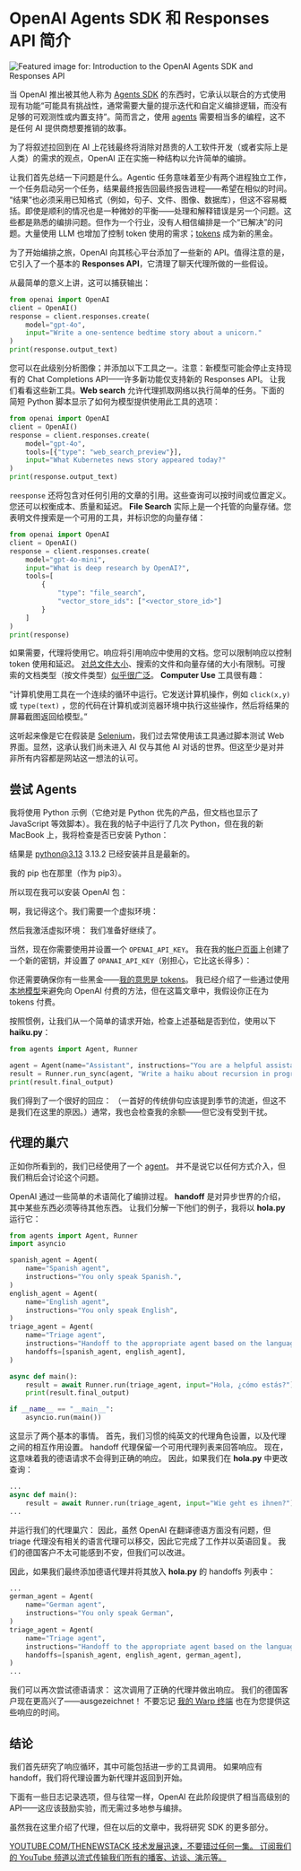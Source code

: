 # OpenAI Agents SDK 和 Responses API 简介

![Featured image for: Introduction to the OpenAI Agents SDK and Responses API](https://cdn.thenewstack.io/media/2025/03/9c5be4c1-yasa-design-studio-yoh9dcqndii-unsplashb-1024x576.jpg)

当 OpenAI 推出被其他人称为 [Agents SDK](https://openai.com/index/new-tools-for-building-agents/) 的东西时，它承认以联合的方式使用现有功能“可能具有挑战性，通常需要大量的提示迭代和自定义编排逻辑，而没有足够的可观测性或内置支持”。简而言之，使用 [agents](https://thenewstack.io/ai-agents-a-comprehensive-introduction-for-developers/) 需要相当多的编程，这不是任何 AI 提供商想要推销的故事。

为了将叙述拉回到在 AI 上花钱最终将消除对昂贵的人工软件开发（或者实际上是人类）的需求的观点，OpenAI 正在实施一种结构以允许简单的编排。

让我们首先总结一下问题是什么。Agentic 任务意味着至少有两个进程独立工作，一个任务启动另一个任务，结果最终报告回最终报告进程——希望在相似的时间。 “结果”也必须采用已知格式（例如，句子、文件、图像、数据库），但这不容易概括。即使是顺利的情况也是一种微妙的平衡——处理和解释错误是另一个问题。这些都是熟悉的编排问题。但作为一个行业，没有人相信编排是一个“已解决”的问题。大量使用 LLM 也增加了控制 token 使用的需求；[tokens](https://thenewstack.io/what-is-an-llm-token-beginner-friendly-guide-for-developers/) 成为新的黑金。

为了开始编排之旅，OpenAI 向其核心平台添加了一些新的 API。值得注意的是，它引入了一个基本的 **Responses API**，它清理了聊天代理所做的一些假设。

从最简单的意义上讲，这可以捕获输出：

```python
from openai import OpenAI
client = OpenAI()
response = client.responses.create(
    model="gpt-4o",
    input="Write a one-sentence bedtime story about a unicorn."
)
print(response.output_text)
```

您可以在此级别分析图像；并添加以下工具之一。注意：新模型可能会停止支持现有的 Chat Completions API——许多新功能仅支持新的 Responses API。
让我们看看这些新工具。**Web search** 允许代理抓取网络以执行简单的任务。下面的简短 Python 脚本显示了如何为模型提供使用此工具的选项：

```python
from openai import OpenAI
client = OpenAI()
response = client.responses.create(
    model="gpt-4o",
    tools=[{"type": "web_search_preview"}],
    input="What Kubernetes news story appeared today?"
)
print(response.output_text)
```

`reesponse`
还将包含对任何引用的文章的引用。这些查询可以按时间或位置定义。您还可以权衡成本、质量和延迟。
**File Search** 实际上是一个托管的向量存储。您表明文件搜索是一个可用的工具，并标识您的向量存储：
```python
from openai import OpenAI
client = OpenAI()
response = client.responses.create(
    model="gpt-4o-mini",
    input="What is deep research by OpenAI?",
    tools=[
        {
            "type": "file_search",
            "vector_store_ids": ["<vector_store_id>"]
        }
    ]
)
print(response)
```
如果需要，代理将使用它。响应将引用响应中使用的文档。您可以限制响应以控制 token 使用和延迟。 [对总文件大小](https://platform.openai.com/docs/guides/tools-file-search#limitations)、搜索的文件和向量存储的大小有限制。可搜索的文档类型（按文件类型）[似乎很广泛](https://platform.openai.com/docs/guides/tools-file-search#supported-files)。
**Computer Use** 工具很有趣：

“计算机使用工具在一个连续的循环中运行。它发送计算机操作，例如 `click(x,y)`
或 `type(text)`
，您的代码在计算机或浏览器环境中执行这些操作，然后将结果的屏幕截图返回给模型。”

这听起来像是它在假装是 [Selenium](https://www.selenium.dev/)，我们过去常使用该工具通过脚本测试 Web 界面。显然，这承认我们尚未进入 AI 仅与其他 AI 对话的世界。但这至少是对并非所有内容都是网站这一想法的认可。

## 尝试 Agents
我将使用 Python 示例（它绝对是 Python 优先的产品，但文档也显示了 JavaScript 等效脚本）。我在我的帖子中运行了几次 Python，但在我的新 MacBook 上，我将检查是否已安装 Python：

结果是 python@3.13 3.13.2 已经安装并且是最新的。

我的 pip 也在那里（作为 pip3）。

所以现在我可以安装 OpenAI 包：

啊，我记得这个。我们需要一个虚拟环境：

然后我激活虚拟环境：
我们准备好继续了。

当然，现在你需要使用并设置一个 `OPENAI_API_KEY`。 我在我的[帐户页面](https://platform.openai.com/settings/organization/api-keys)上创建了一个新的密钥，并设置了 `OPANAI_API_KEY`（别担心，它比这长得多）：

你还需要确保你有一些黑金——[我的意思是 tokens](https://platform.openai.com/settings/organization/billing/overview)。 我已经介绍了一些通过使用[本地模型](https://thenewstack.io/how-to-set-up-and-run-a-local-llm-with-ollama-and-llama-2/)来避免向 OpenAI 付费的方法，但在这篇文章中，我假设你正在为 tokens 付费。

按照惯例，让我们从一个简单的请求开始，检查上述基础是否到位，使用以下 **haiku.py**：

```python
from agents import Agent, Runner

agent = Agent(name="Assistant", instructions="You are a helpful assistant")
result = Runner.run_sync(agent, "Write a haiku about recursion in programming.")
print(result.final_output)
```

我们得到了一个很好的回应：
（一首好的传统俳句应该提到季节的流逝，但这不是我们在这里的原因。）通常，我也会检查我的余额——但它没有受到干扰。

## 代理的巢穴

正如你所看到的，我们已经使用了一个 [agent](https://github.com/openai/openai-agents-python)。 并不是说它以任何方式介入，但我们稍后会讨论这个问题。

OpenAI 通过一些简单的术语简化了编排过程。 **handoff** 是对异步世界的介绍，其中某些东西必须等待其他东西。 让我们分解一下他们的例子，我将以 **hola.py** 运行它：

```python
from agents import Agent, Runner
import asyncio

spanish_agent = Agent(
    name="Spanish agent",
    instructions="You only speak Spanish.",
)
english_agent = Agent(
    name="English agent",
    instructions="You only speak English",
)
triage_agent = Agent(
    name="Triage agent",
    instructions="Handoff to the appropriate agent based on the language of the request.",
    handoffs=[spanish_agent, english_agent],
)

async def main():
    result = await Runner.run(triage_agent, input="Hola, ¿cómo estás?")
    print(result.final_output)

if __name__ == "__main__":
    asyncio.run(main())
```

这显示了两个基本的事情。 首先，我们习惯的纯英文的代理角色设置，以及代理之间的相互作用设置。 handoff 代理保留一个可用代理列表来回答响应。
现在，这意味着我的德语请求不会得到正确的响应。 因此，如果我们在 **hola.py** 中更改查询：

```python
...
async def main():
    result = await Runner.run(triage_agent, input="Wie geht es ihnen?")
...
```

并运行我们的代理巢穴：
因此，虽然 OpenAI 在翻译德语方面没有问题，但 triage 代理没有相关的语言代理可以移交，因此它完成了工作并以英语回复。 我们的德国客户不太可能感到不安，但我们可以改进。

因此，如果我们最终添加德语代理并将其放入 **hola.py** 的 handoffs 列表中：

```python
...
german_agent = Agent(
    name="German agent",
    instructions="You only speak German",
)
triage_agent = Agent(
    name="Triage agent",
    instructions="Handoff to the appropriate agent based on the language of the request.",
    handoffs=[spanish_agent, english_agent, german_agent],
)
...
```

我们可以再次尝试德语请求：
这次调用了正确的代理并做出响应。 我们的德国客户现在更高兴了——ausgezeichnet！ 不要忘记 [我的 Warp 终端](https://thenewstack.io/a-review-of-warp-another-rust-based-terminal/) 也在为您提供这些响应的时间。

## 结论

我们首先研究了响应循环，其中可能包括进一步的工具调用。 如果响应有 handoff，我们将代理设置为新代理并返回到开始。

下面有一些日志记录选项，但与往常一样，OpenAI 在此阶段提供了相当高级别的 API——这应该鼓励实验，而无需过多地参与编排。

虽然我在这里介绍了代理，但在以后的文章中，我将研究 SDK 的更多部分。

[
YOUTUBE.COM/THENEWSTACK
技术发展迅速，不要错过任何一集。 订阅我们的 YouTube
频道以流式传输我们所有的播客、访谈、演示等。
](https://youtube.com/thenewstack?sub_confirmation=1)
